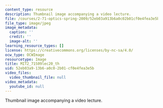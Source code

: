 ```yaml
---
content_type: resource
description: Thumbnail image accompanying a video lecture.
file: /courses/2-71-optics-spring-2009/52eb03a913b6a0c02b01cf0e4fea3e5b_MIT2_71S09lec20_th.jpg
file_type: image/jpeg
image_metadata:
  caption: ''
  credit: ''
  image-alt: ''
learning_resource_types: []
license: https://creativecommons.org/licenses/by-nc-sa/4.0/
ocw_type: OCWImage
resourcetype: Image
title: MIT2_71S09lec20_th
uid: 52eb03a9-13b6-a0c0-2b01-cf0e4fea3e5b
video_files:
  video_thumbnail_file: null
video_metadata:
  youtube_id: null
---
```

Thumbnail image accompanying a video lecture.